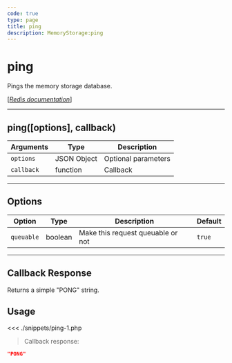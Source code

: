 ```yaml
---
code: true
type: page
title: ping
description: MemoryStorage:ping
---
```


# ping

Pings the memory storage database.

[[_Redis documentation_]](https://redis.io/commands/ping)

---

## ping([options], callback)

| Arguments  | Type        | Description         |
| ---------- | ----------- | ------------------- |
| `options`  | JSON Object | Optional parameters |
| `callback` | function    | Callback            |

---

## Options

| Option     | Type    | Description                       | Default |
| ---------- | ------- | --------------------------------- | ------- |
| `queuable` | boolean | Make this request queuable or not | `true`  |

---

## Callback Response

Returns a simple "PONG" string.

## Usage

<<< ./snippets/ping-1.php

> Callback response:

```json
"PONG"
```
